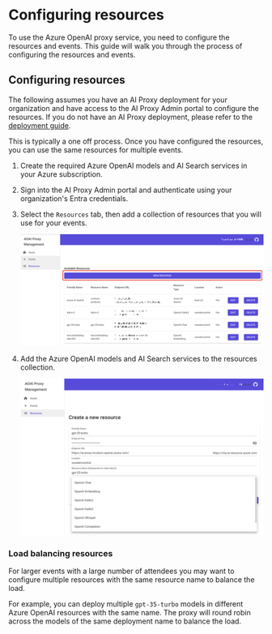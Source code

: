 # Configuring resources

To use the Azure OpenAI proxy service, you need to configure the resources and events. This guide will walk you through the process of configuring the resources and events.

## Configuring resources

The following assumes you have an AI Proxy deployment for your organization and have access to the AI Proxy Admin portal to configure the resources. If you do not have an AI Proxy deployment, please refer to the [deployment guide](deployment.md).

This is typically a one off process. Once you have configured the resources, you can use the same resources for multiple events.

1. Create the required Azure OpenAI models and AI Search services in your Azure subscription.
1. Sign into the AI Proxy Admin portal and authenticate using your organization's Entra credentials.
1. Select the `Resources` tab, then add a collection of resources that you will use for your events.

    ![Add resources](./media/proxy-resources.png)

1. Add the Azure OpenAI models and AI Search services to the resources collection.

    ![](./media/proxy_new_resource.png)

### Load balancing resources

For larger events with a large number of attendees you may want to configure multiple resources with the same resource name to balance the load.

For example, you can deploy multiple `gpt-35-turbo` models in different Azure OpenAI resources with the same name. The proxy will round robin across the models of the same deployment name to balance the load.
